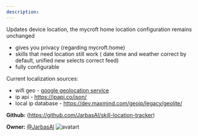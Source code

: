 ```yaml
---
description: 
---
```

Updates device location, the mycroft home location configuration remains
unchanged

* gives you privacy (regarding mycroft.home)
* skills that need location still work ( date time and weather correct by default, unified new selects correct feed)
* fully configurable

Current localization sources:

* wifi geo - [google geolocation service](https://developers.google.com/maps/documentation/geolocation/get-api-key)
* ip api - https://ipapi.co/json/
* local ip database - https://dev.maxmind.com/geoip/legacy/geolite/

**Github:** (https://github.com/JarbasAl/skill-location-tracker)

**Owner:** [@JarbasAl](https://github.com/JarbasAl) ![avatart](https://avatars0.githubusercontent.com/u/33701864?v=4)

